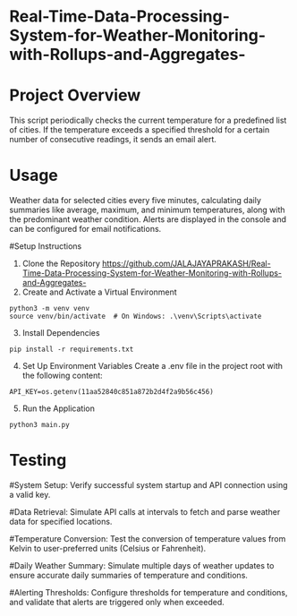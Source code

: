# Real-Time-Data-Processing-System-for-Weather-Monitoring-with-Rollups-and-Aggregates-

# Project Overview

This script periodically checks the current temperature for a predefined list of cities. If the temperature exceeds a specified threshold for a certain number of consecutive readings, it sends an email alert.

# Usage
Weather data for selected cities every five minutes, calculating daily summaries like average, maximum, and minimum temperatures, along with the predominant weather condition. Alerts are displayed in the console and can be configured for email notifications.

#Setup Instructions

1. Clone the Repository
https://github.com/JALAJAYAPRAKASH/Real-Time-Data-Processing-System-for-Weather-Monitoring-with-Rollups-and-Aggregates-
2. Create and Activate a Virtual Environment
```
python3 -m venv venv
source venv/bin/activate  # On Windows: .\venv\Scripts\activate
```
3. Install Dependencies
```
pip install -r requirements.txt
```
4. Set Up Environment Variables
Create a .env file in the project root with the following content:
```
API_KEY=os.getenv(11aa52840c851a872b2d4f2a9b56c456)
```
5. Run the Application
```
python3 main.py
```

# Testing

#System Setup: Verify successful system startup and API connection using a valid key.

#Data Retrieval: Simulate API calls at intervals to fetch and parse weather data for specified locations.

#Temperature Conversion: Test the conversion of temperature values from Kelvin to user-preferred units (Celsius or Fahrenheit).

#Daily Weather Summary: Simulate multiple days of weather updates to ensure accurate daily summaries of temperature and conditions.

#Alerting Thresholds: Configure thresholds for temperature and conditions, and validate that alerts are triggered only when exceeded.

